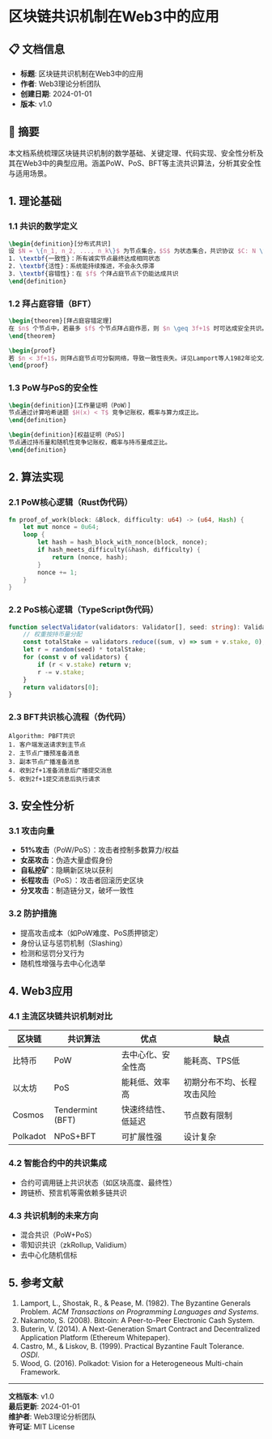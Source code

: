 # 区块链共识机制在Web3中的应用

## 📋 文档信息

- **标题**: 区块链共识机制在Web3中的应用
- **作者**: Web3理论分析团队
- **创建日期**: 2024-01-01
- **版本**: v1.0

## 📝 摘要

本文档系统梳理区块链共识机制的数学基础、关键定理、代码实现、安全性分析及其在Web3中的典型应用。涵盖PoW、PoS、BFT等主流共识算法，分析其安全性与适用场景。

## 1. 理论基础

### 1.1 共识的数学定义

```latex
\begin{definition}[分布式共识]
设 $N = \{n_1, n_2, ..., n_k\}$ 为节点集合，$S$ 为状态集合，共识协议 $C: N \times S \rightarrow S$ 满足：
1. \textbf{一致性}：所有诚实节点最终达成相同状态
2. \textbf{活性}：系统能持续推进，不会永久停滞
3. \textbf{容错性}：在 $f$ 个拜占庭节点下仍能达成共识
\end{definition}
```

### 1.2 拜占庭容错（BFT）

```latex
\begin{theorem}[拜占庭容错定理]
在 $n$ 个节点中，若最多 $f$ 个节点拜占庭作恶，则 $n \geq 3f+1$ 时可达成安全共识。
\end{theorem}

\begin{proof}
若 $n < 3f+1$，则拜占庭节点可分裂网络，导致一致性丧失。详见Lamport等人1982年论文。
\end{proof}
```

### 1.3 PoW与PoS的安全性

```latex
\begin{definition}[工作量证明（PoW）]
节点通过计算哈希谜题 $H(x) < T$ 竞争记账权，概率与算力成正比。
\end{definition}

\begin{definition}[权益证明（PoS）]
节点通过持币量和随机性竞争记账权，概率与持币量成正比。
\end{definition}
```

## 2. 算法实现

### 2.1 PoW核心逻辑（Rust伪代码）

```rust
fn proof_of_work(block: &Block, difficulty: u64) -> (u64, Hash) {
    let mut nonce = 0u64;
    loop {
        let hash = hash_block_with_nonce(block, nonce);
        if hash_meets_difficulty(&hash, difficulty) {
            return (nonce, hash);
        }
        nonce += 1;
    }
}
```

### 2.2 PoS核心逻辑（TypeScript伪代码）

```typescript
function selectValidator(validators: Validator[], seed: string): Validator {
    // 权重按持币量分配
    const totalStake = validators.reduce((sum, v) => sum + v.stake, 0);
    let r = random(seed) * totalStake;
    for (const v of validators) {
        if (r < v.stake) return v;
        r -= v.stake;
    }
    return validators[0];
}
```

### 2.3 BFT共识核心流程（伪代码）

```pseudocode
Algorithm: PBFT共识
1. 客户端发送请求到主节点
2. 主节点广播预准备消息
3. 副本节点广播准备消息
4. 收到2f+1准备消息后广播提交消息
5. 收到2f+1提交消息后执行请求
```

## 3. 安全性分析

### 3.1 攻击向量

- **51%攻击**（PoW/PoS）：攻击者控制多数算力/权益
- **女巫攻击**：伪造大量虚假身份
- **自私挖矿**：隐瞒新区块以获利
- **长程攻击**（PoS）：攻击者回滚历史区块
- **分叉攻击**：制造链分叉，破坏一致性

### 3.2 防护措施

- 提高攻击成本（如PoW难度、PoS质押锁定）
- 身份认证与惩罚机制（Slashing）
- 检测和惩罚分叉行为
- 随机性增强与去中心化选举

## 4. Web3应用

### 4.1 主流区块链共识机制对比

| 区块链 | 共识算法 | 优点 | 缺点 |
|--------|----------|------|------|
| 比特币 | PoW | 去中心化、安全性高 | 能耗高、TPS低 |
| 以太坊 | PoS | 能耗低、效率高 | 初期分布不均、长程攻击风险 |
| Cosmos | Tendermint (BFT) | 快速终结性、低延迟 | 节点数有限制 |
| Polkadot | NPoS+BFT | 可扩展性强 | 设计复杂 |

### 4.2 智能合约中的共识集成

- 合约可调用链上共识状态（如区块高度、最终性）
- 跨链桥、预言机等需依赖多链共识

### 4.3 共识机制的未来方向

- 混合共识（PoW+PoS）
- 零知识共识（zkRollup, Validium）
- 去中心化随机信标

## 5. 参考文献

1. Lamport, L., Shostak, R., & Pease, M. (1982). The Byzantine Generals Problem. *ACM Transactions on Programming Languages and Systems*.
2. Nakamoto, S. (2008). Bitcoin: A Peer-to-Peer Electronic Cash System.
3. Buterin, V. (2014). A Next-Generation Smart Contract and Decentralized Application Platform (Ethereum Whitepaper).
4. Castro, M., & Liskov, B. (1999). Practical Byzantine Fault Tolerance. *OSDI*.
5. Wood, G. (2016). Polkadot: Vision for a Heterogeneous Multi-chain Framework.

---

**文档版本**: v1.0  
**最后更新**: 2024-01-01  
**维护者**: Web3理论分析团队  
**许可证**: MIT License
